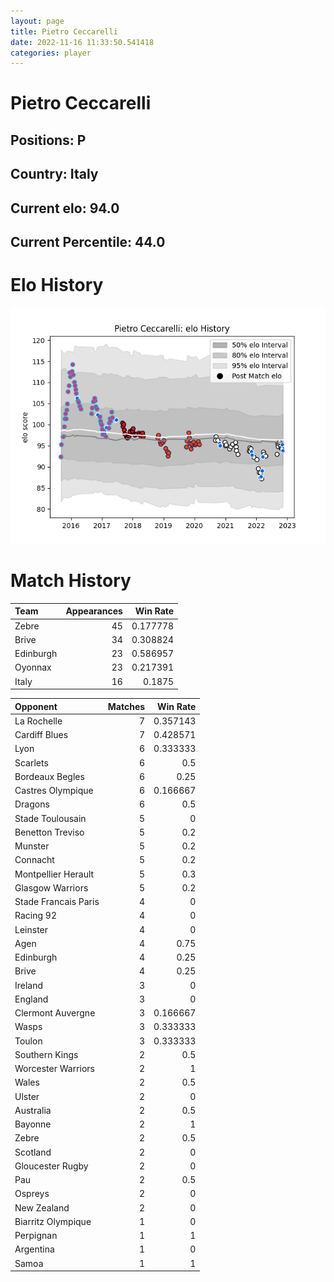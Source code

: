 ```yaml
---  
layout: page  
title: Pietro Ceccarelli  
date: 2022-11-16 11:33:50.541418  
categories: player  
---
```

# Pietro Ceccarelli

## Positions: P

## Country: Italy

## Current elo: 94.0

## Current Percentile: 44.0

# Elo History


![elo history](history_PietroCeccarelli.png)
# Match History


| Team      |   Appearances |   Win Rate |
|:----------|--------------:|-----------:|
| Zebre     |            45 |   0.177778 |
| Brive     |            34 |   0.308824 |
| Edinburgh |            23 |   0.586957 |
| Oyonnax   |            23 |   0.217391 |
| Italy     |            16 |   0.1875   |

| Opponent             |   Matches |   Win Rate |
|:---------------------|----------:|-----------:|
| La Rochelle          |         7 |   0.357143 |
| Cardiff Blues        |         7 |   0.428571 |
| Lyon                 |         6 |   0.333333 |
| Scarlets             |         6 |   0.5      |
| Bordeaux Begles      |         6 |   0.25     |
| Castres Olympique    |         6 |   0.166667 |
| Dragons              |         6 |   0.5      |
| Stade Toulousain     |         5 |   0        |
| Benetton Treviso     |         5 |   0.2      |
| Munster              |         5 |   0.2      |
| Connacht             |         5 |   0.2      |
| Montpellier Herault  |         5 |   0.3      |
| Glasgow Warriors     |         5 |   0.2      |
| Stade Francais Paris |         4 |   0        |
| Racing 92            |         4 |   0        |
| Leinster             |         4 |   0        |
| Agen                 |         4 |   0.75     |
| Edinburgh            |         4 |   0.25     |
| Brive                |         4 |   0.25     |
| Ireland              |         3 |   0        |
| England              |         3 |   0        |
| Clermont Auvergne    |         3 |   0.166667 |
| Wasps                |         3 |   0.333333 |
| Toulon               |         3 |   0.333333 |
| Southern Kings       |         2 |   0.5      |
| Worcester Warriors   |         2 |   1        |
| Wales                |         2 |   0.5      |
| Ulster               |         2 |   0        |
| Australia            |         2 |   0.5      |
| Bayonne              |         2 |   1        |
| Zebre                |         2 |   0.5      |
| Scotland             |         2 |   0        |
| Gloucester Rugby     |         2 |   0        |
| Pau                  |         2 |   0.5      |
| Ospreys              |         2 |   0        |
| New Zealand          |         2 |   0        |
| Biarritz Olympique   |         1 |   0        |
| Perpignan            |         1 |   1        |
| Argentina            |         1 |   0        |
| Samoa                |         1 |   1        |